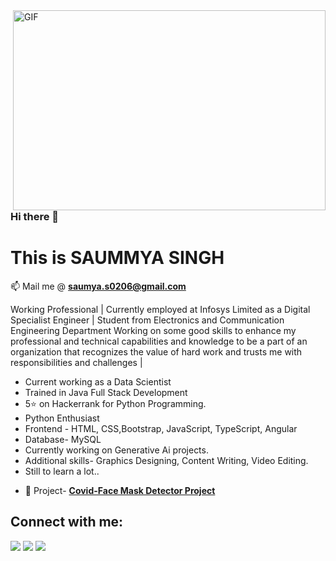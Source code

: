  <img align="right" alt="GIF" src="https://github.com/arsentieva/arsentieva/blob/main/code.gif?raw=true" width="500" height="320" />

### Hi there 👋
# This is SAUMMYA SINGH
📫 Mail me @ **saumya.s0206@gmail.com**



Working Professional | Currently employed at Infosys Limited as a Digital Specialist Engineer |
Student from Electronics and Communication Engineering Department 
Working on some good skills to enhance my professional and technical capabilities and knowledge to be a part of an organization that recognizes the value of hard work and trusts me with responsibilities and challenges |
* Current working as a Data Scientist
* Trained in Java Full Stack Development
* 5⭐ on Hackerrank for Python Programming.
* Python Enthusiast 
* Frontend - HTML, CSS,Bootstrap, JavaScript, TypeScript, Angular
* Database- MySQL
* Currently working on Generative Ai projects.
* Additional skills- Graphics Designing, Content Writing, Video Editing.
* Still to learn a lot..

- 🔭 Project- **[Covid-Face Mask Detector Project](https://www.linkedin.com/posts/saummya-singh-899126174_mitmuzaffarpur-mit-matlab-activity-6811733755905101824-rwpL)**











## Connect with me:
<p >

<a href = "https://www.linkedin.com/in/saummya-singh-899126174/"> <img src="https://img.icons8.com/fluent/48/000000/linkedin.png"/></a> <a href = "https://www.instagram.com/shinning_sta_r_/"><img src="https://img.icons8.com/fluent/48/000000/instagram-new.png"/></a>  <a href = "https://twitter.com/SaummyaSingh5"><img src="https://img.icons8.com/color/48/000000/twitter--v1.png"/></a>
    


</p>
